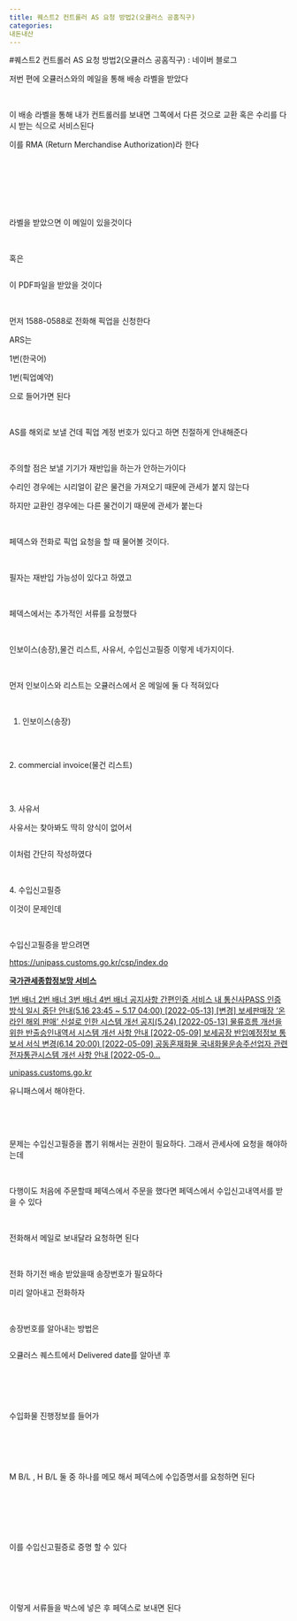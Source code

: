 ```yaml
---
title: 퀘스트2 컨트롤러 AS 요청 방법2(오큘러스 공홈직구)
categories:
내돈내산
---
```

#퀘스트2 컨트롤러 AS 요청 방법2(오큘러스 공홈직구) : 네이버 블로그
<div class="wrap_rabbit pcol2 _param(1) _postViewArea222738493321" id="post-view222738493321">
<!-- Rabbit HTML --><div class="se-viewer se-theme-default" lang="ko-KR">
<!-- SE_DOC_HEADER_END -->
<div class="se-main-container">
<div class="se-component se-text se-l-default" id="SE-cb7d7550-975a-41c2-9591-3b8fe09cbc41">
<div class="se-component-content">
<div class="se-section se-section-text se-l-default">
<div class="se-module se-module-text">
<!-- SE-TEXT { --><p class="se-text-paragraph se-text-paragraph-align-" id="SE-a3b2f686-cb15-4a85-affb-a57352581d1d" style=""><span class="se-fs- se-ff-" id="SE-4096fbbf-83f3-4002-9551-64deb26b2c5b" style="">저번 편에 오큘러스와의 메일을 통해 배송 라벨을 받았다</span></p><!-- } SE-TEXT --><!-- SE-TEXT { --><p class="se-text-paragraph se-text-paragraph-align-" id="SE-13bb2ea2-8024-4558-ba13-ca598f4951a6" style=""><span class="se-fs- se-ff-" id="SE-2240a035-8838-4552-ab24-dcacb111202b" style="">​</span></p><!-- } SE-TEXT --><!-- SE-TEXT { --><p class="se-text-paragraph se-text-paragraph-align-" id="SE-bc86479b-ae81-4e25-9b78-ebb572a4160a" style=""><span class="se-fs- se-ff-" id="SE-b849a160-f2a6-4f14-af06-2caaeddc87a4" style="">이 배송 라벨을 통해 내가 컨트롤러를 보내면 그쪽에서 다른 것으로 교환 혹은 수리를 다시 받는 식으로 서비스된다</span></p><!-- } SE-TEXT --><!-- SE-TEXT { --><p class="se-text-paragraph se-text-paragraph-align-" id="SE-0444e05b-20f6-4953-bdcf-d857eeb3a2da" style=""><span class="se-fs- se-ff-" id="SE-5a2f0e26-0113-400e-bf00-c77ad67c9928" style="">이를 RMA (Return Merchandise Authorization)라 한다</span></p><!-- } SE-TEXT --><!-- SE-TEXT { --><p class="se-text-paragraph se-text-paragraph-align-" id="SE-f9881730-807b-428d-8ee0-32a477f66c00" style=""><span class="se-fs- se-ff-" id="SE-7e9c71e0-4368-4b91-a0d8-048ac5259a40" style="">​</span></p><!-- } SE-TEXT --><!-- SE-TEXT { --><p class="se-text-paragraph se-text-paragraph-align-" id="SE-04ff5a76-3068-4436-bdd9-1e51c9093735" style=""><span class="se-fs- se-ff-" id="SE-427145a0-a7c4-4233-b9c8-aacd227008a0" style="">​</span></p><!-- } SE-TEXT --><!-- SE-TEXT { --><p class="se-text-paragraph se-text-paragraph-align-" id="SE-596223f4-f051-48fd-843d-b4dacc260ab0" style=""><span class="se-fs- se-ff-" id="SE-c9ec4c09-d9de-411e-bd39-77181562f039" style="">​</span></p><!-- } SE-TEXT -->
</div>
</div>
</div>
</div> <div class="se-component se-image se-l-default" id="SE-2571399d-18a5-4d25-87d0-c9d098d77c36">
<div class="se-component-content se-component-content-fit">
<div class="se-section se-section-image se-l-default se-section-align-">
<div class="se-module se-module-image" style="">
<a class="se-module-image-link __se_image_link __se_link" data-linkdata='{"id" : "SE-2571399d-18a5-4d25-87d0-c9d098d77c36", "src" : "https://postfiles.pstatic.net/MjAyMjA1MTlfMTcx/MDAxNjUyOTI1NjAwODA0.44n_Jn5Ntjun-ApAj3rvL_2xLetRKmUyB6MZV7-IFtsg.A9hqJPPGJCCjsqtVu0vvvxabrcsETQ8XfrTw24sXIYYg.PNG.dls32208/image.png", "originalWidth" : "1572", "originalHeight" : "807", "linkUse" : "false", "link" : ""}' data-linktype="img" href="#" onclick="return false;" style="">
<img alt="" class="se-image-resource" data-height="454" data-lazy-src="https://postfiles.pstatic.net/MjAyMjA1MTlfMTcx/MDAxNjUyOTI1NjAwODA0.44n_Jn5Ntjun-ApAj3rvL_2xLetRKmUyB6MZV7-IFtsg.A9hqJPPGJCCjsqtVu0vvvxabrcsETQ8XfrTw24sXIYYg.PNG.dls32208/image.png?type=w966" data-width="886" src="https://postfiles.pstatic.net/MjAyMjA1MTlfMTcx/MDAxNjUyOTI1NjAwODA0.44n_Jn5Ntjun-ApAj3rvL_2xLetRKmUyB6MZV7-IFtsg.A9hqJPPGJCCjsqtVu0vvvxabrcsETQ8XfrTw24sXIYYg.PNG.dls32208/image.png?type=w80_blur">
</img></a>
</div>
</div>
</div>
</div>
<div class="se-component se-text se-l-default" id="SE-8420b629-01c2-4c91-86f5-32fc903f30ce">
<div class="se-component-content">
<div class="se-section se-section-text se-l-default">
<div class="se-module se-module-text">
<!-- SE-TEXT { --><p class="se-text-paragraph se-text-paragraph-align-" id="SE-129ed1a9-faa1-43a6-b713-ba10587f4d49" style=""><span class="se-fs- se-ff-" id="SE-745a6eb8-351b-4f88-8c9d-7489484e521a" style="">라벨을 받았으면 이 메일이 있을것이다</span></p><!-- } SE-TEXT --><!-- SE-TEXT { --><p class="se-text-paragraph se-text-paragraph-align-" id="SE-784534ba-b5f0-44ef-8829-020e5600767c" style=""><span class="se-fs- se-ff-" id="SE-f1ef6a80-11cc-4fea-b996-3f4c5b75a749" style="">​</span></p><!-- } SE-TEXT --><!-- SE-TEXT { --><p class="se-text-paragraph se-text-paragraph-align-" id="SE-05e75254-75be-4993-bec4-81d8fe49a5b9" style=""><span class="se-fs- se-ff-" id="SE-87798e7f-ab4d-4cc4-8f73-4f2e6a9d3683" style="">혹은</span></p><!-- } SE-TEXT -->
</div>
</div>
</div>
</div> <div class="se-component se-image se-l-default" id="SE-a559dfa5-856f-4b80-b7f0-cc07cb3c6b4b">
<div class="se-component-content se-component-content-fit">
<div class="se-section se-section-image se-l-default se-section-align-">
<div class="se-module se-module-image" style="">
<a class="se-module-image-link __se_image_link __se_link" data-linkdata='{"id" : "SE-a559dfa5-856f-4b80-b7f0-cc07cb3c6b4b", "src" : "https://postfiles.pstatic.net/MjAyMjA1MTlfMjc1/MDAxNjUyOTI1ODI1NTI0.jMDMokjPD0YDoBLkn2iis6rSPk6jj_cld3PB9uc49DMg.C3dFQazTpLbG8CK-gKljNjVUEFVhrCoVnmyp9yWny0cg.PNG.dls32208/image.png", "originalWidth" : "953", "originalHeight" : "583", "linkUse" : "false", "link" : ""}' data-linktype="img" href="#" onclick="return false;" style="">
<img alt="" class="se-image-resource" data-height="542" data-lazy-src="https://postfiles.pstatic.net/MjAyMjA1MTlfMjc1/MDAxNjUyOTI1ODI1NTI0.jMDMokjPD0YDoBLkn2iis6rSPk6jj_cld3PB9uc49DMg.C3dFQazTpLbG8CK-gKljNjVUEFVhrCoVnmyp9yWny0cg.PNG.dls32208/image.png?type=w966" data-width="886" src="https://postfiles.pstatic.net/MjAyMjA1MTlfMjc1/MDAxNjUyOTI1ODI1NTI0.jMDMokjPD0YDoBLkn2iis6rSPk6jj_cld3PB9uc49DMg.C3dFQazTpLbG8CK-gKljNjVUEFVhrCoVnmyp9yWny0cg.PNG.dls32208/image.png?type=w80_blur">
</img></a>
</div>
</div>
</div>
</div>
<div class="se-component se-text se-l-default" id="SE-77f20969-bcd5-4fa2-a4a3-a0b55ac1da95">
<div class="se-component-content">
<div class="se-section se-section-text se-l-default">
<div class="se-module se-module-text">
<p class="se-text-paragraph se-text-paragraph-align-" id="SE-3f262f59-321c-4b20-8b22-1bb1b3bd2c61" style=""><span class="se-fs- se-ff-" id="SE-9099fc6f-66b2-48ca-a426-10339e8c469c" style="">이 PDF파일을 받았을 것이다</span></p><p class="se-text-paragraph se-text-paragraph-align-" id="SE-89c41df8-833b-43ba-a31e-69da1ca53683" style=""><span class="se-fs- se-ff-" id="SE-c09a75da-fbd4-4420-a029-a89c5dfd0d57" style="">​</span></p><p class="se-text-paragraph se-text-paragraph-align-" id="SE-71a97038-40c4-413f-82b1-c84709a1d10a" style=""><span class="se-fs- se-ff-" id="SE-f36c9b54-5cba-47af-b4ac-b1ef4b3e81cc" style="">먼저 1588-0588로 전화해 픽업을 신청한다</span></p><p class="se-text-paragraph se-text-paragraph-align-" id="SE-2febc7e0-f69c-4a7d-b7cc-aa63a095ee85" style=""><span class="se-fs- se-ff-" id="SE-331faacd-a411-4eb7-a024-5adad568bb84" style="">ARS는 </span></p><p class="se-text-paragraph se-text-paragraph-align-" id="SE-6553ecbe-fe0b-4f68-ae9f-187d5eb8738a" style=""><span class="se-fs- se-ff-" id="SE-3fe3286c-8650-4995-bb56-3f3b1c1fb922" style="">1번(한국어)</span></p><p class="se-text-paragraph se-text-paragraph-align-" id="SE-25b30921-34e3-4fd4-b684-5ba2edce5abd" style=""><span class="se-fs- se-ff-" id="SE-2baaabc7-6299-43ad-a86b-0e24e0cde6e5" style="">1번(픽업예약)</span></p><p class="se-text-paragraph se-text-paragraph-align-" id="SE-413de968-f3af-4ae1-99cf-837f4c0df094" style=""><span class="se-fs- se-ff-" id="SE-c890f7e4-dbda-4e45-a11a-cdd80f0dd627" style="">으로 들어가면 된다</span></p><p class="se-text-paragraph se-text-paragraph-align-" id="SE-48c105c4-f23b-4a3c-9e9b-29024e5e1c41" style=""><span class="se-fs- se-ff-" id="SE-7f584fbd-02de-412a-a928-0b9ecc7780d9" style="">​</span></p><p class="se-text-paragraph se-text-paragraph-align-" id="SE-2e2f40e5-798d-48ae-b2bf-9f90a8ce7753" style=""><span class="se-fs- se-ff-" id="SE-cef0df9a-fac9-4966-8784-639d613d14e4" style="">AS를 해외로 보낼 건데 픽업 계정 번호가 있다고 하면 친절하게 안내해준다</span></p><p class="se-text-paragraph se-text-paragraph-align-" id="SE-78f63af0-12ad-4988-85c6-8799742e0683" style=""><span class="se-fs- se-ff-" id="SE-bf3b0ae3-2c70-4765-a5ea-d8ce07fc9668" style="">​</span></p><p class="se-text-paragraph se-text-paragraph-align-" id="SE-7922c1b6-3e2e-491c-96d3-1cec4055a40d" style=""><span class="se-fs- se-ff-" id="SE-e88d2bb6-3a3d-4ddb-af09-240311ed00b2" style="">주의할 점은 보낼 기기가 재반입을 하는가 안하는가이다</span></p><p class="se-text-paragraph se-text-paragraph-align-" id="SE-1025da12-3c8e-4fa7-9a9a-7ec6bb2c1b65" style=""><span class="se-fs- se-ff-" id="SE-be2094dd-f2b3-443d-b237-89ee0e069714" style="">수리인 경우에는 시리얼이 같은 물건을 가져오기 때문에 관세가 붙지 않는다</span></p><p class="se-text-paragraph se-text-paragraph-align-" id="SE-635a2225-59ce-4c4a-8959-9b61a4d8db98" style=""><span class="se-fs- se-ff-" id="SE-720cee32-4110-43ec-9a0e-00f11a234345" style="">하지만 교환인 경우에는 다른 물건이기 때문에 관세가 붙는다</span></p><p class="se-text-paragraph se-text-paragraph-align-" id="SE-67da48f9-007f-4adc-b115-853b8300c597" style=""><span class="se-fs- se-ff-" id="SE-7cb18100-a437-45e1-bcf4-532490fcc433" style="">​</span></p><p class="se-text-paragraph se-text-paragraph-align-" id="SE-8cde4a3f-3192-4a4e-b132-1257b04d708d" style=""><span class="se-fs- se-ff-" id="SE-7c0cb5d7-6986-4f6c-be5b-bac7925db0f3" style="">페덱스와 전화로 픽업 요청을 할 때 물어볼 것이다.</span></p><p class="se-text-paragraph se-text-paragraph-align-" id="SE-ab242afb-379d-4e34-8734-1fda43b8a9d4" style=""><span class="se-fs- se-ff-" id="SE-ae2b99e7-a685-4f4a-a203-becfdbc19921" style="">​</span></p><p class="se-text-paragraph se-text-paragraph-align-" id="SE-d0914e8f-d377-4f39-9c50-358fe6d0f3ea" style=""><span class="se-fs- se-ff-" id="SE-4533fae8-f5d9-49ca-9094-e5597d76e69b" style="">필자는 재반입 가능성이 있다고 하였고</span></p><p class="se-text-paragraph se-text-paragraph-align-" id="SE-2d23379b-553a-4115-8ce4-98897b9858a5" style=""><span class="se-fs- se-ff-" id="SE-101ee7bd-0af7-4bdf-90fc-ac4922e3ae0b" style="">​</span></p><p class="se-text-paragraph se-text-paragraph-align-" id="SE-d3f22743-241b-43fa-bd45-f43fe04e7bb9" style=""><span class="se-fs- se-ff-" id="SE-05efd43e-e2ee-4131-af1e-bf5546c23e33" style="">페덱스에서는 추가적인 서류를 요청했다</span></p><p class="se-text-paragraph se-text-paragraph-align-" id="SE-35f3b263-15aa-4709-aec5-9c548f32c6f8" style=""><span class="se-fs- se-ff-" id="SE-6fd3e34f-00be-41d6-80c4-af730a46d14b" style="">​</span></p><p class="se-text-paragraph se-text-paragraph-align-" id="SE-01c50dc5-d76c-438d-a9d5-f01da4d1954b" style=""><span class="se-fs- se-ff-" id="SE-1b913a35-5720-44a8-9465-cef84f8c34cd" style="">인보이스(송장),물건 리스트, 사유서, 수입신고필증 이렇게 네가지이다.</span></p><p class="se-text-paragraph se-text-paragraph-align-" id="SE-d14866ae-6395-4435-a438-ce5ac901895e" style=""><span class="se-fs- se-ff-" id="SE-2c9b5d11-5942-46af-a488-d62454896d7a" style="">​</span></p><p class="se-text-paragraph se-text-paragraph-align-" id="SE-1202c973-7fb4-4a6f-870c-d8604d6fcc66" style=""><span class="se-fs- se-ff-" id="SE-bf31f1cd-f5f1-43b5-ad5b-ce2e9a7d9454" style="">먼저 인보이스와 리스트는 오큘러스에서 온 메일에 둘 다 적혀있다</span></p><p class="se-text-paragraph se-text-paragraph-align-" id="SE-030eeb3f-46e6-415e-a93e-996efcecda5c" style=""><span class="se-fs- se-ff-" id="SE-6f04cab6-bebe-4e3c-a6bc-09c88d4e9fa2" style="">​</span></p><ol class="se-text-list se-text-list-type-decimal"><li class="se-text-list-item"><p class="se-text-paragraph se-text-paragraph-align-" id="SE-933738a9-45df-4673-b5b0-3eb92a62cdef" style=""><span class="se-fs- se-ff-" id="SE-8c771776-7b0e-4c44-9727-8210d7c9a9c2" style="">인보이스(송장)</span></p></li></ol>
</div>
</div>
</div>
</div> <div class="se-component se-image se-l-default" id="SE-5d3ac797-02d8-4618-8c96-ab1712f6db61">
<div class="se-component-content se-component-content-fit">
<div class="se-section se-section-image se-l-default se-section-align-">
<div class="se-module se-module-image" style="">
<a class="se-module-image-link __se_image_link __se_link" data-linkdata='{"id" : "SE-5d3ac797-02d8-4618-8c96-ab1712f6db61", "src" : "https://postfiles.pstatic.net/MjAyMjA1MTlfMjA0/MDAxNjUyOTQwNDY3Mjg1.GczNC4UhLskRSHxfXqYzoZly7amzvsk-73a0O8H3w-sg.56B3JZMb1ixujoXEXoDwnP1eYgY6uyVg0Ugr5MBOsiog.PNG.dls32208/image.png", "originalWidth" : "953", "originalHeight" : "583", "linkUse" : "false", "link" : ""}' data-linktype="img" href="#" onclick="return false;" style="">
<img alt="" class="se-image-resource" data-height="542" data-lazy-src="https://postfiles.pstatic.net/MjAyMjA1MTlfMjA0/MDAxNjUyOTQwNDY3Mjg1.GczNC4UhLskRSHxfXqYzoZly7amzvsk-73a0O8H3w-sg.56B3JZMb1ixujoXEXoDwnP1eYgY6uyVg0Ugr5MBOsiog.PNG.dls32208/image.png?type=w966" data-width="886" src="https://postfiles.pstatic.net/MjAyMjA1MTlfMjA0/MDAxNjUyOTQwNDY3Mjg1.GczNC4UhLskRSHxfXqYzoZly7amzvsk-73a0O8H3w-sg.56B3JZMb1ixujoXEXoDwnP1eYgY6uyVg0Ugr5MBOsiog.PNG.dls32208/image.png?type=w80_blur">
</img></a>
</div>
</div>
</div>
</div>
<div class="se-component se-text se-l-default" id="SE-4a8905c5-0bc2-4714-80a6-0d936885b0d1">
<div class="se-component-content">
<div class="se-section se-section-text se-l-default">
<div class="se-module se-module-text">
<!-- SE-TEXT { --><p class="se-text-paragraph se-text-paragraph-align-" id="SE-e1323e5e-380b-4d9a-997a-68fd13234ea2" style=""><span class="se-fs- se-ff-" id="SE-1b983cf4-724a-47aa-adfc-c3d87f6f3317" style="">​</span></p><!-- } SE-TEXT --><!-- SE-TEXT { --><p class="se-text-paragraph se-text-paragraph-align-" id="SE-6d0493af-88b0-4fed-b682-b854126e6aa9" style=""><span class="se-fs- se-ff-" id="SE-91946c86-9e37-475d-b75e-b40441af44f1" style="">2. commercial invoice(물건 리스트)</span></p><!-- } SE-TEXT -->
</div>
</div>
</div>
</div> <div class="se-component se-image se-l-default" id="SE-e7c50890-9a78-4f91-85c7-71e00d7d84cc">
<div class="se-component-content se-component-content-normal">
<div class="se-section se-section-image se-l-default se-section-align-" style="max-width:856px;">
<div class="se-module se-module-image" style="">
<a class="se-module-image-link __se_image_link __se_link" data-linkdata='{"id" : "SE-e7c50890-9a78-4f91-85c7-71e00d7d84cc", "src" : "https://postfiles.pstatic.net/MjAyMjA1MTlfMzgg/MDAxNjUyOTQwNTY4MjI0.lUKKI4MjRqO68BvNX3EsfzZ7dktO_YW6HEnsz-bseqsg.Bou_BVy8nftEScbPe3Lpp5cDPkWAJvjYtPpcMnFVL9og.PNG.dls32208/image.png", "originalWidth" : "856", "originalHeight" : "873", "linkUse" : "false", "link" : ""}' data-linktype="img" href="#" onclick="return false;" style="">
<img alt="" class="se-image-resource" data-height="873" data-lazy-src="https://postfiles.pstatic.net/MjAyMjA1MTlfMzgg/MDAxNjUyOTQwNTY4MjI0.lUKKI4MjRqO68BvNX3EsfzZ7dktO_YW6HEnsz-bseqsg.Bou_BVy8nftEScbPe3Lpp5cDPkWAJvjYtPpcMnFVL9og.PNG.dls32208/image.png?type=w966" data-width="856" src="https://postfiles.pstatic.net/MjAyMjA1MTlfMzgg/MDAxNjUyOTQwNTY4MjI0.lUKKI4MjRqO68BvNX3EsfzZ7dktO_YW6HEnsz-bseqsg.Bou_BVy8nftEScbPe3Lpp5cDPkWAJvjYtPpcMnFVL9og.PNG.dls32208/image.png?type=w80_blur">
</img></a>
</div>
</div>
</div>
</div>
<div class="se-component se-text se-l-default" id="SE-00198b8c-4509-4007-a97a-799b7e3c2bf9">
<div class="se-component-content">
<div class="se-section se-section-text se-l-default">
<div class="se-module se-module-text">
<!-- SE-TEXT { --><p class="se-text-paragraph se-text-paragraph-align-" id="SE-01315a5e-e5e1-433e-bbd9-797e587c2cf2" style=""><span class="se-fs- se-ff-" id="SE-525b0348-06cb-4c6a-939e-e923e46569ee" style="">​</span></p><!-- } SE-TEXT --><!-- SE-TEXT { --><p class="se-text-paragraph se-text-paragraph-align-" id="SE-b8c3c7f2-feba-4c82-993b-66757b8ebf4a" style=""><span class="se-fs- se-ff-" id="SE-14059fb4-7bab-460c-877e-88b3530d824e" style="">3. 사유서</span></p><!-- } SE-TEXT --><!-- SE-TEXT { --><p class="se-text-paragraph se-text-paragraph-align-" id="SE-dd05866b-7510-41ca-822b-3e60c21eb282" style=""><span class="se-fs- se-ff-" id="SE-ad39050f-c0b2-4626-b8d2-1d193e608fad" style="">사유서는 찾아봐도 딱히 양식이 없어서</span></p><!-- } SE-TEXT -->
</div>
</div>
</div>
</div> <div class="se-component se-image se-l-default" id="SE-4b12d2da-e781-4ce1-9ba0-e1b0fb525a2e">
<div class="se-component-content se-component-content-fit">
<div class="se-section se-section-image se-l-default se-section-align-">
<div class="se-module se-module-image" style="">
<a class="se-module-image-link __se_image_link __se_link" data-linkdata='{"id" : "SE-4b12d2da-e781-4ce1-9ba0-e1b0fb525a2e", "src" : "https://postfiles.pstatic.net/MjAyMjA1MTlfMjc5/MDAxNjUyOTQ2NDM5NzY2.t4Qp93th2zYqG-mlq3LaP9Je13oJOBf07cjVrhjrAxcg.N7VszTwsr2SDebiMfVbHzRe0SmLrZlqH4ijgCv6Bzkgg.PNG.dls32208/SE-4b12d2da-e781-4ce1-9ba0-e1b0fb525a2e.png", "originalWidth" : "896", "originalHeight" : "588", "linkUse" : "false", "link" : ""}' data-linktype="img" href="#" onclick="return false;" style="">
<img alt="" class="se-image-resource" data-height="581" data-lazy-src="https://postfiles.pstatic.net/MjAyMjA1MTlfMjc5/MDAxNjUyOTQ2NDM5NzY2.t4Qp93th2zYqG-mlq3LaP9Je13oJOBf07cjVrhjrAxcg.N7VszTwsr2SDebiMfVbHzRe0SmLrZlqH4ijgCv6Bzkgg.PNG.dls32208/SE-4b12d2da-e781-4ce1-9ba0-e1b0fb525a2e.png?type=w966" data-width="886" src="https://postfiles.pstatic.net/MjAyMjA1MTlfMjc5/MDAxNjUyOTQ2NDM5NzY2.t4Qp93th2zYqG-mlq3LaP9Je13oJOBf07cjVrhjrAxcg.N7VszTwsr2SDebiMfVbHzRe0SmLrZlqH4ijgCv6Bzkgg.PNG.dls32208/SE-4b12d2da-e781-4ce1-9ba0-e1b0fb525a2e.png?type=w80_blur"/>
</a>
</div>
</div>
</div>
</div>
<div class="se-component se-text se-l-default" id="SE-0d4578a2-60e7-4a33-bbb5-c00af88ff58f">
<div class="se-component-content">
<div class="se-section se-section-text se-l-default">
<div class="se-module se-module-text">
<!-- SE-TEXT { --><p class="se-text-paragraph se-text-paragraph-align-" id="SE-f4aef0e5-8ddb-4d05-a54f-c3f2c8b5107c" style=""><span class="se-fs- se-ff-" id="SE-9757a82e-f236-4e4b-91d5-1096cdc226fc" style="">이처럼 간단히 작성하였다</span></p><!-- } SE-TEXT --><!-- SE-TEXT { --><p class="se-text-paragraph se-text-paragraph-align-" id="SE-91a81f64-5b11-4742-a608-6c0c68bf6b8e" style=""><span class="se-fs- se-ff-" id="SE-b819bd95-da24-4056-9bc5-cf45afe59823" style="">​</span></p><!-- } SE-TEXT --><!-- SE-TEXT { --><p class="se-text-paragraph se-text-paragraph-align-" id="SE-226aa8cb-5048-4c72-816b-c2b37314faca" style=""><span class="se-fs- se-ff-" id="SE-437617b5-3dbc-4d1a-a3c4-917842026d48" style="">4. 수입신고필증</span></p><!-- } SE-TEXT --><!-- SE-TEXT { --><p class="se-text-paragraph se-text-paragraph-align-" id="SE-74e5053d-f868-43be-8ffd-bb4c0dd010ea" style=""><span class="se-fs- se-ff-" id="SE-98f35a4b-f7fb-4a35-bec4-5a777878b8db" style="">이것이 문제인데</span></p><!-- } SE-TEXT --><!-- SE-TEXT { --><p class="se-text-paragraph se-text-paragraph-align-" id="SE-53721c95-13d5-4077-a853-0cf894a473d0" style=""><span class="se-fs- se-ff-" id="SE-6b27d363-e3fb-4db2-b813-f375b83ee33b" style="">​</span></p><!-- } SE-TEXT --><!-- SE-TEXT { --><p class="se-text-paragraph se-text-paragraph-align-" id="SE-1d214a45-a45f-4c1d-a993-129ed41a4c33" style=""><span class="se-fs- se-ff-" id="SE-956620df-4090-4bb8-a24f-80c90e7e18d3" style="">수입신고필증을 받으려면 </span></p><!-- } SE-TEXT --><!-- SE-TEXT { --><p class="se-text-paragraph se-text-paragraph-align-" id="SE-5eccad04-de6e-4706-b145-cb529cb241bd" style=""><span class="se-fs- se-ff-" id="SE-345dbc76-1c49-45e2-ad95-c4eabbab884e" style=""><a class="se-link" href="https://unipass.customs.go.kr/csp/index.do" target="_blank">https://unipass.customs.go.kr/csp/index.do</a></span></p><!-- } SE-TEXT -->
</div>
</div>
</div>
</div> <div class="se-component se-oglink se-l-image" id="SE-bc7eed2f-35f2-441b-b172-3d80ba22acc7">
<div class="se-component-content">
<div class="se-section se-section-oglink se-l-image se-section-align-">
<div class="se-module se-module-oglink">
<a class="se-oglink-thumbnail" href="https://unipass.customs.go.kr/csp/index.do" target="_blank">
<img alt="" class="se-oglink-thumbnail-resource" src="https://dthumb-phinf.pstatic.net/?src=%22https%3A%2F%2Funipass.customs.go.kr%2Fcsp%2Fframework%2Ffiledownload%2Fkcs4gImageDownload.do%3FattchFileId%3DMYC-20220512-00046344970EEZv1%22&amp;type=ff120"/>
</a>
<a class="se-oglink-info" href="https://unipass.customs.go.kr/csp/index.do" target="_blank">
<div class="se-oglink-info-container">
<strong class="se-oglink-title">국가관세종합정보망 서비스</strong>
<p class="se-oglink-summary">1번 배너 2번 배너 3번 배너 4번 배너 공지사항 간편인증 서비스 내 통신사PASS 인증방식 일시 중단 안내(5.16 23:45 ~ 5.17 04:00) [2022-05-13] [변경] 보세판매장 ‘온라인 해외 판매’ 신설로 인한 시스템 개선 공지(5.24) [2022-05-13] 물류흐름 개선을 위한 반출승인내역서 시스템 개선 사항 안내 [2022-05-09] 보세공장 반입예정정보 통보서 서식 변경(6.14 20:00) [2022-05-09] 공동혼재화물 국내화물운송주선업자 관련 전자통관시스템 개선 사항 안내 [2022-05-0...</p>
<p class="se-oglink-url">unipass.customs.go.kr</p>
</div>
</a>
</div>
</div>
</div>
<script class="__se_module_data" data-module='{"type":"v2_oglink", "id" :"SE-bc7eed2f-35f2-441b-b172-3d80ba22acc7", "data" : {"link" : "https://unipass.customs.go.kr/csp/index.do", "isVideo" : "false", "thumbnail" : "https://dthumb-phinf.pstatic.net/?src=%22https%3A%2F%2Funipass.customs.go.kr%2Fcsp%2Fframework%2Ffiledownload%2Fkcs4gImageDownload.do%3FattchFileId%3DMYC-20220512-00046344970EEZv1%22&amp;type=ff120"}}' type="text/data"></script>
</div> <div class="se-component se-text se-l-default" id="SE-3b7908ed-7f53-47e2-a2ce-6d25f0ab8655">
<div class="se-component-content">
<div class="se-section se-section-text se-l-default">
<div class="se-module se-module-text">
<!-- SE-TEXT { --><p class="se-text-paragraph se-text-paragraph-align-" id="SE-85d486e3-65e6-456d-b897-0db0781f4765" style=""><span class="se-fs- se-ff-" id="SE-1c143a88-ab2c-4b24-99ef-5d2e687dd3e4" style="">유니패스에서 해야한다.</span></p><!-- } SE-TEXT --><!-- SE-TEXT { --><p class="se-text-paragraph se-text-paragraph-align-" id="SE-b0084672-29f0-4de5-833e-c272fc71f70c" style=""><span class="se-fs- se-ff-" id="SE-6537998e-f9a4-42a6-a21c-49ce9474e3b1" style="">​</span></p><!-- } SE-TEXT --><!-- SE-TEXT { --><p class="se-text-paragraph se-text-paragraph-align-" id="SE-7826002e-5594-4556-8d08-94570af2be9b" style=""><span class="se-fs- se-ff-" id="SE-f1e49619-407e-48eb-9d87-ec8de89ed102" style="">​</span></p><!-- } SE-TEXT --><!-- SE-TEXT { --><p class="se-text-paragraph se-text-paragraph-align-" id="SE-40cf0119-2971-4aee-be92-f1dd18730c78" style=""><span class="se-fs- se-ff-" id="SE-8f3c6644-9a7c-48e7-bb8e-0fb371d3c8b1" style="">문제는 수입신고필증을 뽑기 위해서는 권한이 필요하다. 그래서 관세사에 요청을 해야하는데</span></p><!-- } SE-TEXT --><!-- SE-TEXT { --><p class="se-text-paragraph se-text-paragraph-align-" id="SE-e0dc2410-3de1-4076-8789-d0c9417638c3" style=""><span class="se-fs- se-ff-" id="SE-a3772d6c-c194-471b-b7db-18af7a4175f8" style="">​</span></p><!-- } SE-TEXT --><!-- SE-TEXT { --><p class="se-text-paragraph se-text-paragraph-align-" id="SE-eb949ad9-c625-482b-8754-dd203b6d0876" style=""><span class="se-fs- se-ff-" id="SE-6536f2bd-47aa-4c36-975f-81a103177487" style="">다행이도 처음에 주문할때 페덱스에서 주문을 했다면 페덱스에서 수입신고내역서를 받을 수 있다</span></p><!-- } SE-TEXT --><!-- SE-TEXT { --><p class="se-text-paragraph se-text-paragraph-align-" id="SE-11666f74-bfc9-4ce2-9a61-253e292c753c" style=""><span class="se-fs- se-ff-" id="SE-38612619-0324-4a35-a56f-9e2c55bb5572" style="">​</span></p><!-- } SE-TEXT --><!-- SE-TEXT { --><p class="se-text-paragraph se-text-paragraph-align-" id="SE-7a2b40a5-6671-4f01-adae-b43650ce6c97" style=""><span class="se-fs- se-ff-" id="SE-2ac9ca2a-5e85-4f44-a646-e123623ab929" style="">전화해서 메일로 보내달라 요청하면 된다</span></p><!-- } SE-TEXT --><!-- SE-TEXT { --><p class="se-text-paragraph se-text-paragraph-align-" id="SE-56e2c6a8-ad1e-4264-8b83-8608c8a4336a" style=""><span class="se-fs- se-ff-" id="SE-3a565f5f-01ab-45c0-99be-571762fe6a52" style="">​</span></p><!-- } SE-TEXT --><!-- SE-TEXT { --><p class="se-text-paragraph se-text-paragraph-align-" id="SE-e2835ddf-bdfa-42f6-99f2-f65c005c472c" style=""><span class="se-fs- se-ff-" id="SE-4a6bdf0d-b01f-47b3-a87f-25967c736f18" style="">전화 하기전 배송 받았을때 송장번호가 필요하다</span></p><!-- } SE-TEXT --><!-- SE-TEXT { --><p class="se-text-paragraph se-text-paragraph-align-" id="SE-433a57a5-64e5-4137-adfc-a691b99d3903" style=""><span class="se-fs- se-ff-" id="SE-d277ca9f-391a-4f44-9da4-f5c60a6631f7" style="">미리 알아내고 전화하자</span></p><!-- } SE-TEXT --><!-- SE-TEXT { --><p class="se-text-paragraph se-text-paragraph-align-" id="SE-fc7347bf-0723-42a2-91d6-6babcdc3b199" style=""><span class="se-fs- se-ff-" id="SE-e3637e31-5469-4f32-b724-dcb66856ddc5" style="">​</span></p><!-- } SE-TEXT --><!-- SE-TEXT { --><p class="se-text-paragraph se-text-paragraph-align-" id="SE-98772b1f-1f14-447e-92b7-47203b15e928" style=""><span class="se-fs- se-ff-" id="SE-d38b448c-3038-4d1d-98d1-7205216d6eb9" style="">송장번호를 알아내는 방법은</span></p><!-- } SE-TEXT -->
</div>
</div>
</div>
</div> <div class="se-component se-image se-l-default" id="SE-a25053a4-8782-48f9-a232-b05857f14c03">
<div class="se-component-content se-component-content-fit">
<div class="se-section se-section-image se-l-default se-section-align-">
<div class="se-module se-module-image" style="">
<a class="se-module-image-link __se_image_link __se_link" data-linkdata='{"id" : "SE-a25053a4-8782-48f9-a232-b05857f14c03", "src" : "https://postfiles.pstatic.net/MjAyMjA1MTlfOTcg/MDAxNjUyOTQxMjEzNTc5.hMeAZa8s5xCZ4Rc4Rc4pZdSgk9awR2A4hY_DtrGIABwg.2pKbEIGOuaLnzRqs41xFHUgGkD48vUqT4b_860i4Uvsg.PNG.dls32208/image.png", "originalWidth" : "1170", "originalHeight" : "442", "linkUse" : "false", "link" : ""}' data-linktype="img" href="#" onclick="return false;" style="">
<img alt="" class="se-image-resource" data-height="334" data-lazy-src="https://postfiles.pstatic.net/MjAyMjA1MTlfOTcg/MDAxNjUyOTQxMjEzNTc5.hMeAZa8s5xCZ4Rc4Rc4pZdSgk9awR2A4hY_DtrGIABwg.2pKbEIGOuaLnzRqs41xFHUgGkD48vUqT4b_860i4Uvsg.PNG.dls32208/image.png?type=w966" data-width="886" src="https://postfiles.pstatic.net/MjAyMjA1MTlfOTcg/MDAxNjUyOTQxMjEzNTc5.hMeAZa8s5xCZ4Rc4Rc4pZdSgk9awR2A4hY_DtrGIABwg.2pKbEIGOuaLnzRqs41xFHUgGkD48vUqT4b_860i4Uvsg.PNG.dls32208/image.png?type=w80_blur"/>
</a>
</div>
</div>
</div>
</div>
<div class="se-component se-text se-l-default" id="SE-3fc132ba-d66e-4ca9-9eeb-a054ea203405">
<div class="se-component-content">
<div class="se-section se-section-text se-l-default">
<div class="se-module se-module-text">
<!-- SE-TEXT { --><p class="se-text-paragraph se-text-paragraph-align-" id="SE-b5c36229-8945-4dd1-a9ff-572e92f69a23" style=""><span class="se-fs- se-ff-" id="SE-d4c9f611-4cf3-45ea-89d5-3f4e501a51a1" style="">오큘러스 퀘스트에서 Delivered date를 알아낸 후</span></p><!-- } SE-TEXT --><!-- SE-TEXT { --><p class="se-text-paragraph se-text-paragraph-align-" id="SE-16618fa5-f1a5-4aed-9a5c-502c9e5d7dcc" style=""><span class="se-fs- se-ff-" id="SE-44e7a66f-d24a-46c7-abd3-bee103d83669" style="">​</span></p><!-- } SE-TEXT --><!-- SE-TEXT { --><p class="se-text-paragraph se-text-paragraph-align-" id="SE-c0e4d5c8-cfb1-47e5-92bd-3c9fa6e179e6" style=""><span class="se-fs- se-ff-" id="SE-a66f3885-1e67-4815-9f56-71711c87652a" style="">​</span></p><!-- } SE-TEXT -->
</div>
</div>
</div>
</div> <div class="se-component se-image se-l-default" id="SE-7c2e7b53-ac2f-4100-aba5-ebc76f435bc3">
<div class="se-component-content se-component-content-normal">
<div class="se-section se-section-image se-l-default se-section-align-" style="max-width:843px;">
<div class="se-module se-module-image" style="">
<a class="se-module-image-link __se_image_link __se_link" data-linkdata='{"id" : "SE-7c2e7b53-ac2f-4100-aba5-ebc76f435bc3", "src" : "https://postfiles.pstatic.net/MjAyMjA1MTlfMiAg/MDAxNjUyOTQxMjc2NjQy.ZPPf3AjRB9G31pMh3npCgeXurqASG_Ocl9VAlu7v6i0g.pGsdcnA56qOc8bvqBSLbzmSVljwyEJ8YcRxU1UAfG6Ug.PNG.dls32208/image.png", "originalWidth" : "843", "originalHeight" : "485", "linkUse" : "false", "link" : ""}' data-linktype="img" href="#" onclick="return false;" style="">
<img alt="" class="se-image-resource" data-height="485" data-lazy-src="https://postfiles.pstatic.net/MjAyMjA1MTlfMiAg/MDAxNjUyOTQxMjc2NjQy.ZPPf3AjRB9G31pMh3npCgeXurqASG_Ocl9VAlu7v6i0g.pGsdcnA56qOc8bvqBSLbzmSVljwyEJ8YcRxU1UAfG6Ug.PNG.dls32208/image.png?type=w966" data-width="843" src="https://postfiles.pstatic.net/MjAyMjA1MTlfMiAg/MDAxNjUyOTQxMjc2NjQy.ZPPf3AjRB9G31pMh3npCgeXurqASG_Ocl9VAlu7v6i0g.pGsdcnA56qOc8bvqBSLbzmSVljwyEJ8YcRxU1UAfG6Ug.PNG.dls32208/image.png?type=w80_blur"/>
</a>
</div>
</div>
</div>
</div>
<div class="se-component se-text se-l-default" id="SE-f9c81912-1003-443b-adfc-87a8976814ef">
<div class="se-component-content">
<div class="se-section se-section-text se-l-default">
<div class="se-module se-module-text">
<!-- SE-TEXT { --><p class="se-text-paragraph se-text-paragraph-align-" id="SE-a49aae0e-fd21-40f8-b27d-79413df2cbe4" style=""><span class="se-fs- se-ff-" id="SE-353fd2d1-e9fe-4c5c-817d-48aa6a150077" style="">수입화물 진행정보를 들어가</span></p><!-- } SE-TEXT --><!-- SE-TEXT { --><p class="se-text-paragraph se-text-paragraph-align-" id="SE-90159b97-3fe7-4f6a-854c-a4d3365f79ca" style=""><span class="se-fs- se-ff-" id="SE-4f1982e8-3bf7-445b-87e1-35c5ce0d5721" style="">​</span></p><!-- } SE-TEXT --><!-- SE-TEXT { --><p class="se-text-paragraph se-text-paragraph-align-" id="SE-bc179bac-7cad-4da7-ac41-7b8c681264d8" style=""><span class="se-fs- se-ff-" id="SE-0955e34b-aac1-460c-bef7-849b35c884ce" style="">​</span></p><!-- } SE-TEXT -->
</div>
</div>
</div>
</div> <div class="se-component se-image se-l-default" id="SE-fa165fe2-b716-4f3c-89a5-9a62e7ab5bb2">
<div class="se-component-content se-component-content-fit">
<div class="se-section se-section-image se-l-default se-section-align-">
<div class="se-module se-module-image" style="">
<a class="se-module-image-link __se_image_link __se_link" data-linkdata='{"id" : "SE-fa165fe2-b716-4f3c-89a5-9a62e7ab5bb2", "src" : "https://postfiles.pstatic.net/MjAyMjA1MTlfMjYz/MDAxNjUyOTQxNDU4Mjg1.7X-slJyJKTj1I-F16XHL0orgggAlLnwPpgor-eu9-Xkg.Zeymz14OhDlybhROKsvVXMLpdWR5R-A6I6qAE-gqlJUg.PNG.dls32208/image.png", "originalWidth" : "1615", "originalHeight" : "639", "linkUse" : "false", "link" : ""}' data-linktype="img" href="#" onclick="return false;" style="">
<img alt="" class="se-image-resource" data-height="350" data-lazy-src="https://postfiles.pstatic.net/MjAyMjA1MTlfMjYz/MDAxNjUyOTQxNDU4Mjg1.7X-slJyJKTj1I-F16XHL0orgggAlLnwPpgor-eu9-Xkg.Zeymz14OhDlybhROKsvVXMLpdWR5R-A6I6qAE-gqlJUg.PNG.dls32208/image.png?type=w966" data-width="886" src="https://postfiles.pstatic.net/MjAyMjA1MTlfMjYz/MDAxNjUyOTQxNDU4Mjg1.7X-slJyJKTj1I-F16XHL0orgggAlLnwPpgor-eu9-Xkg.Zeymz14OhDlybhROKsvVXMLpdWR5R-A6I6qAE-gqlJUg.PNG.dls32208/image.png?type=w80_blur"/>
</a>
</div>
</div>
</div>
</div>
<div class="se-component se-text se-l-default" id="SE-8539da30-cb07-43ea-9e15-cb8a52baffed">
<div class="se-component-content">
<div class="se-section se-section-text se-l-default">
<div class="se-module se-module-text">
<!-- SE-TEXT { --><p class="se-text-paragraph se-text-paragraph-align-" id="SE-f37ed5d5-c22a-4a1a-8c08-81fd35f91194" style=""><span class="se-fs- se-ff-" id="SE-7e44084f-6813-44ba-8b06-3abc2415073b" style="">M B/L , H B/L 둘 중 하나를 메모 해서 페덱스에 수입증명서를 요청하면 된다</span></p><!-- } SE-TEXT --><!-- SE-TEXT { --><p class="se-text-paragraph se-text-paragraph-align-" id="SE-2a6f7c3b-c37a-4da0-b235-901e2d26256c" style=""><span class="se-fs- se-ff-" id="SE-becbe7d4-eadc-45e5-bb91-5246ce8e5fbe" style="">​</span></p><!-- } SE-TEXT --><!-- SE-TEXT { --><p class="se-text-paragraph se-text-paragraph-align-" id="SE-c2a32446-1d3a-41cb-a6c2-1cb5859fed1f" style=""><span class="se-fs- se-ff-" id="SE-d131002d-b5bd-4825-b655-5a3ea2d156ff" style="">​</span></p><!-- } SE-TEXT --><!-- SE-TEXT { --><p class="se-text-paragraph se-text-paragraph-align-" id="SE-f8c0a0ed-6d63-4f5b-a503-51417af2c1a3" style=""><span class="se-fs- se-ff-" id="SE-aa236f01-3b63-4640-818a-30b482852a7b" style="">​</span></p><!-- } SE-TEXT --><!-- SE-TEXT { --><p class="se-text-paragraph se-text-paragraph-align-" id="SE-efb574e4-2b35-414d-a5b9-06161cc0a484" style=""><span class="se-fs- se-ff-" id="SE-1ce16dee-6a8d-4b70-bb16-b26eb582d150" style="">이를 수입신고필증로 증명 할 수 있다</span></p><!-- } SE-TEXT -->
</div>
</div>
</div>
</div> <div class="se-component se-image se-l-default" id="SE-a139374f-ea80-4cfb-af07-3fa55327c08f">
<div class="se-component-content se-component-content-fit">
<div class="se-section se-section-image se-l-default se-section-align-">
<div class="se-module se-module-image" style="">
<a class="se-module-image-link __se_image_link __se_link" data-linkdata='{"id" : "SE-a139374f-ea80-4cfb-af07-3fa55327c08f", "src" : "https://postfiles.pstatic.net/MjAyMjA1MTlfNDAg/MDAxNjUyOTQxNTQzMjQ2.Iq_g3zugJY0kT9VlPND3QZd9Whm2CbVodYaRaWW4CUgg.e_ZEm8CunzNtSoi9UEqH8P8yV6BjJ0u3KQSNQcDTfFYg.PNG.dls32208/image.png", "originalWidth" : "890", "originalHeight" : "598", "linkUse" : "false", "link" : ""}' data-linktype="img" href="#" onclick="return false;" style="">
<img alt="" class="se-image-resource" data-height="595" data-lazy-src="https://postfiles.pstatic.net/MjAyMjA1MTlfNDAg/MDAxNjUyOTQxNTQzMjQ2.Iq_g3zugJY0kT9VlPND3QZd9Whm2CbVodYaRaWW4CUgg.e_ZEm8CunzNtSoi9UEqH8P8yV6BjJ0u3KQSNQcDTfFYg.PNG.dls32208/image.png?type=w966" data-width="886" src="https://postfiles.pstatic.net/MjAyMjA1MTlfNDAg/MDAxNjUyOTQxNTQzMjQ2.Iq_g3zugJY0kT9VlPND3QZd9Whm2CbVodYaRaWW4CUgg.e_ZEm8CunzNtSoi9UEqH8P8yV6BjJ0u3KQSNQcDTfFYg.PNG.dls32208/image.png?type=w80_blur"/>
</a>
</div>
</div>
</div>
</div>
<div class="se-component se-text se-l-default" id="SE-4091296d-8912-4855-a0a5-33602f18cc2a">
<div class="se-component-content">
<div class="se-section se-section-text se-l-default">
<div class="se-module se-module-text">
<!-- SE-TEXT { --><p class="se-text-paragraph se-text-paragraph-align-" id="SE-512a8904-1447-4566-8b13-7d7af6231561" style=""><span class="se-fs- se-ff-" id="SE-d0cc2485-09ea-43b0-9147-b7c14dc02f2a" style="">​</span></p><!-- } SE-TEXT --><!-- SE-TEXT { --><p class="se-text-paragraph se-text-paragraph-align-" id="SE-07a3b7d4-de6c-43e2-a96c-ae20d6ae6c69" style=""><span class="se-fs- se-ff-" id="SE-82bb8f42-8525-42ea-a549-8a5aaf78d5c9" style="">​</span></p><!-- } SE-TEXT --><!-- SE-TEXT { --><p class="se-text-paragraph se-text-paragraph-align-" id="SE-8aa78371-ee50-4233-b992-af14d5bc0c64" style=""><span class="se-fs- se-ff-" id="SE-4352a790-4d57-453a-ac22-b68c53d866e9" style="">이렇게 서류들을 박스에 넣은 후 페덱스로 보내면 된다</span></p><!-- } SE-TEXT --><!-- SE-TEXT { --><p class="se-text-paragraph se-text-paragraph-align-" id="SE-798e0a96-64eb-45d8-95b6-f2b1df367059" style=""><span class="se-fs- se-ff-" id="SE-8360d74f-1613-449a-b1c2-649839d9f065" style="">​</span></p><!-- } SE-TEXT --><!-- SE-TEXT { --><p class="se-text-paragraph se-text-paragraph-align-" id="SE-84086301-5988-4247-9214-c33b797527bc" style=""><span class="se-fs- se-ff-" id="SE-b5e0f856-3ed5-4087-a290-3203a7a8de8c" style="">​</span></p><!-- } SE-TEXT -->
</div>
</div>
</div>
</div> </div>
</div>
</div>